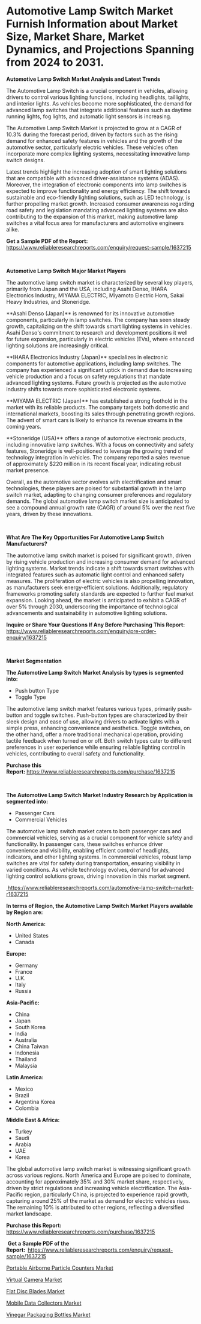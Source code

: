 <p><h1>Automotive Lamp Switch Market Furnish Information about Market Size, Market Share, Market Dynamics, and Projections Spanning from 2024 to 2031.</h1></p><p><strong>Automotive Lamp Switch Market Analysis and Latest Trends</strong></p>
<p><p>The Automotive Lamp Switch is a crucial component in vehicles, allowing drivers to control various lighting functions, including headlights, taillights, and interior lights. As vehicles become more sophisticated, the demand for advanced lamp switches that integrate additional features such as daytime running lights, fog lights, and automatic light sensors is increasing.</p><p>The Automotive Lamp Switch Market is projected to grow at a CAGR of 10.3% during the forecast period, driven by factors such as the rising demand for enhanced safety features in vehicles and the growth of the automotive sector, particularly electric vehicles. These vehicles often incorporate more complex lighting systems, necessitating innovative lamp switch designs.</p><p>Latest trends highlight the increasing adoption of smart lighting solutions that are compatible with advanced driver-assistance systems (ADAS). Moreover, the integration of electronic components into lamp switches is expected to improve functionality and energy efficiency. The shift towards sustainable and eco-friendly lighting solutions, such as LED technology, is further propelling market growth. Increased consumer awareness regarding road safety and legislation mandating advanced lighting systems are also contributing to the expansion of this market, making automotive lamp switches a vital focus area for manufacturers and automotive engineers alike.</p></p>
<p><strong>Get a Sample PDF of the Report:&nbsp;</strong> <a href="https://www.reliableresearchreports.com/enquiry/request-sample/1637215?utm_campaign=13&utm_medium=2&utm_source=Github&utm_content=ia&utm_term=11102024&utm_id=automotive-lamp-switch">https://www.reliableresearchreports.com/enquiry/request-sample/1637215</a></p>
<p>&nbsp;</p>
<p><strong>Automotive Lamp Switch Major Market Players</strong></p>
<p><p>The automotive lamp switch market is characterized by several key players, primarily from Japan and the USA, including Asahi Denso, IHARA Electronics Industry, MIYAMA ELECTRIC, Miyamoto Electric Horn, Sakai Heavy Industries, and Stoneridge.</p><p>**Asahi Denso (Japan)** is renowned for its innovative automotive components, particularly in lamp switches. The company has seen steady growth, capitalizing on the shift towards smart lighting systems in vehicles. Asahi Denso's commitment to research and development positions it well for future expansion, particularly in electric vehicles (EVs), where enhanced lighting solutions are increasingly critical.</p><p>**IHARA Electronics Industry (Japan)** specializes in electronic components for automotive applications, including lamp switches. The company has experienced a significant uptick in demand due to increasing vehicle production and a focus on safety regulations that mandate advanced lighting systems. Future growth is projected as the automotive industry shifts towards more sophisticated electronic systems.</p><p>**MIYAMA ELECTRIC (Japan)** has established a strong foothold in the market with its reliable products. The company targets both domestic and international markets, boosting its sales through penetrating growth regions. The advent of smart cars is likely to enhance its revenue streams in the coming years.</p><p>**Stoneridge (USA)** offers a range of automotive electronic products, including innovative lamp switches. With a focus on connectivity and safety features, Stoneridge is well-positioned to leverage the growing trend of technology integration in vehicles. The company reported a sales revenue of approximately $220 million in its recent fiscal year, indicating robust market presence.</p><p>Overall, as the automotive sector evolves with electrification and smart technologies, these players are poised for substantial growth in the lamp switch market, adapting to changing consumer preferences and regulatory demands. The global automotive lamp switch market size is anticipated to see a compound annual growth rate (CAGR) of around 5% over the next five years, driven by these innovations.</p></p>
<p>&nbsp;</p>
<p><strong>What Are The Key Opportunities For Automotive Lamp Switch Manufacturers?</strong></p>
<p><p>The automotive lamp switch market is poised for significant growth, driven by rising vehicle production and increasing consumer demand for advanced lighting systems. Market trends indicate a shift towards smart switches with integrated features such as automatic light control and enhanced safety measures. The proliferation of electric vehicles is also propelling innovation, as manufacturers seek energy-efficient solutions. Additionally, regulatory frameworks promoting safety standards are expected to further fuel market expansion. Looking ahead, the market is anticipated to exhibit a CAGR of over 5% through 2030, underscoring the importance of technological advancements and sustainability in automotive lighting solutions.</p></p>
<p><strong>Inquire or Share Your Questions If Any Before Purchasing This Report:</strong> <a href="https://www.reliableresearchreports.com/enquiry/pre-order-enquiry/1637215?utm_campaign=13&utm_medium=2&utm_source=Github&utm_content=ia&utm_term=11102024&utm_id=automotive-lamp-switch">https://www.reliableresearchreports.com/enquiry/pre-order-enquiry/1637215</a></p>
<p>&nbsp;</p>
<p><strong>Market Segmentation</strong></p>
<p><strong>The Automotive Lamp Switch Market Analysis by types is segmented into:</strong></p>
<p><ul><li>Push button Type</li><li>Toggle Type</li></ul></p>
<p><p>The automotive lamp switch market features various types, primarily push-button and toggle switches. Push-button types are characterized by their sleek design and ease of use, allowing drivers to activate lights with a simple press, enhancing convenience and aesthetics. Toggle switches, on the other hand, offer a more traditional mechanical operation, providing tactile feedback when turned on or off. Both switch types cater to different preferences in user experience while ensuring reliable lighting control in vehicles, contributing to overall safety and functionality.</p></p>
<p><strong>Purchase this Report:&nbsp;</strong><a href="https://www.reliableresearchreports.com/purchase/1637215?utm_campaign=13&utm_medium=2&utm_source=Github&utm_content=ia&utm_term=11102024&utm_id=automotive-lamp-switch">https://www.reliableresearchreports.com/purchase/1637215</a></p>
<p>&nbsp;</p>
<p><strong>The Automotive Lamp Switch Market Industry Research by Application is segmented into:</strong></p>
<p><ul><li>Passenger Cars</li><li>Commercial Vehicles</li></ul></p>
<p><p>The automotive lamp switch market caters to both passenger cars and commercial vehicles, serving as a crucial component for vehicle safety and functionality. In passenger cars, these switches enhance driver convenience and visibility, enabling efficient control of headlights, indicators, and other lighting systems. In commercial vehicles, robust lamp switches are vital for safety during transportation, ensuring visibility in varied conditions. As vehicle technology evolves, demand for advanced lighting control solutions grows, driving innovation in this market segment.</p></p>
<p><a href="https://www.reliableresearchreports.com/automotive-lamp-switch-market-r1637215?utm_campaign=13&utm_medium=2&utm_source=Github&utm_content=ia&utm_term=11102024&utm_id=automotive-lamp-switch">&nbsp;https://www.reliableresearchreports.com/automotive-lamp-switch-market-r1637215</a></p>
<p><strong>In terms of Region, the Automotive Lamp Switch Market Players available by Region are:</strong></p>
<p>
    <p> <strong> North America: </strong>
        <ul>
            <li>United States</li>
            <li>Canada</li>
        </ul>
        </p> 
    <p> <strong> Europe: </strong>
        <ul>
            <li>Germany</li>
            <li>France</li>
            <li>U.K.</li>
            <li>Italy</li>
            <li>Russia</li>
        </ul>
        </p> 
    <p> <strong> Asia-Pacific: </strong>
        <ul>
            <li>China</li>
            <li>Japan</li>
            <li>South Korea</li>
            <li>India</li>
            <li>Australia</li>
            <li>China Taiwan</li>
            <li>Indonesia</li>
            <li>Thailand</li>
            <li>Malaysia</li>
        </ul>
        </p> 
    <p> <strong> Latin America: </strong>
        <ul>
            <li>Mexico</li>
            <li>Brazil</li>
            <li>Argentina Korea</li>
            <li>Colombia</li>
        </ul>
        </p> 
    <p> <strong> Middle East & Africa: </strong>
        <ul>
            <li>Turkey</li>
            <li>Saudi</li>
            <li>Arabia</li>
            <li>UAE</li>
            <li>Korea</li>
        </ul>
    </p>
    </p>
<p><p>The global automotive lamp switch market is witnessing significant growth across various regions. North America and Europe are poised to dominate, accounting for approximately 35% and 30% market share, respectively, driven by strict regulations and increasing vehicle electrification. The Asia-Pacific region, particularly China, is projected to experience rapid growth, capturing around 25% of the market as demand for electric vehicles rises. The remaining 10% is attributed to other regions, reflecting a diversified market landscape.</p></p>
<p><strong>Purchase this Report: </strong><a href="https://www.reliableresearchreports.com/purchase/1637215?utm_campaign=13&utm_medium=2&utm_source=Github&utm_content=ia&utm_term=11102024&utm_id=automotive-lamp-switch">https://www.reliableresearchreports.com/purchase/1637215</a></p>
<p>&nbsp;<strong>Get a Sample PDF of the Report:&nbsp;&nbsp;</strong><a href="https://www.reliableresearchreports.com/enquiry/request-sample/1637215?utm_campaign=13&utm_medium=2&utm_source=Github&utm_content=ia&utm_term=11102024&utm_id=automotive-lamp-switch">https://www.reliableresearchreports.com/enquiry/request-sample/1637215</a></p>
<p><strong></strong></p>
<p><p><a href="https://www.linkedin.com/pulse/decoding-portable-airborne-particle-counters-industry-dynamics-e344c?utm_campaign=13&utm_medium=2&utm_source=Github&utm_content=ia&utm_term=11102024&utm_id=automotive-lamp-switch">Portable Airborne Particle Counters Market</a></p><p><a href="https://issuu.com/reportprime-2/docs/virtual-camera-market-size-2030.ppt_7ac803dd46c9a4?utm_campaign=13&utm_medium=2&utm_source=Github&utm_content=ia&utm_term=11102024&utm_id=automotive-lamp-switch">Virtual Camera Market</a></p><p><a href="https://www.linkedin.com/pulse/flat-disc-blades-market-revolution-size-share-emerging-trends-4dq4c?utm_campaign=13&utm_medium=2&utm_source=Github&utm_content=ia&utm_term=11102024&utm_id=automotive-lamp-switch">Flat Disc Blades Market</a></p><p><a href="https://issuu.com/reportprime-2/docs/mobile-data-collectors-market-size-_0afc6bd6fca858?utm_campaign=13&utm_medium=2&utm_source=Github&utm_content=ia&utm_term=11102024&utm_id=automotive-lamp-switch">Mobile Data Collectors Market</a></p><p><a href="https://github.com/michaelhall412/Market-Research-Report-List-1/blob/main/vinegar-packaging-bottles-market.md?utm_campaign=13&utm_medium=2&utm_source=Github&utm_content=ia&utm_term=11102024&utm_id=automotive-lamp-switch">Vinegar Packaging Bottles Market</a></p></p>